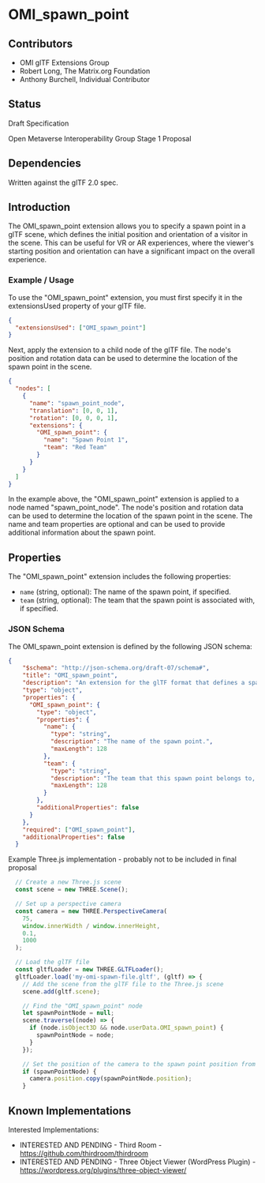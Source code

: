 # OMI_spawn_point

## Contributors

* OMI glTF Extensions Group
* Robert Long, The Matrix.org Foundation
* Anthony Burchell, Individual Contributor

## Status

Draft Specification

Open Metaverse Interoperability Group Stage 1 Proposal

## Dependencies

Written against the glTF 2.0 spec.

## Introduction

The OMI_spawn_point extension allows you to specify a spawn point in a glTF scene, which defines the initial position and orientation of a visitor in the scene. This can be useful for VR or AR experiences, where the viewer's starting position and orientation can have a significant impact on the overall experience.

### Example / Usage

To use the "OMI_spawn_point" extension, you must first specify it in the extensionsUsed property of your glTF file.

```json
{
  "extensionsUsed": ["OMI_spawn_point"]
}
```

Next, apply the extension to a child node of the glTF file. The node's position and rotation data can be used to determine the location of the spawn point in the scene.

```json
{
  "nodes": [
    {
      "name": "spawn_point_node",
      "translation": [0, 0, 1],
      "rotation": [0, 0, 0, 1],
      "extensions": {
        "OMI_spawn_point": {
          "name": "Spawn Point 1",
          "team": "Red Team"
        }
      }
    }
  ]
}
```

In the example above, the "OMI_spawn_point" extension is applied to a node named "spawn_point_node". The node's position and rotation data can be used to determine the location of the spawn point in the scene. The name and team properties are optional and can be used to provide additional information about the spawn point.

## Properties

The "OMI_spawn_point" extension includes the following properties:

- `name` (string, optional): The name of the spawn point, if specified.
- `team` (string, optional): The team that the spawn point is associated with, if specified.

### JSON Schema

The OMI_spawn_point extension is defined by the following JSON schema:

```json
{
	"$schema": "http://json-schema.org/draft-07/schema#",
	"title": "OMI_spawn_point",
	"description": "An extension for the glTF format that defines a spawn point in a scene.",
	"type": "object",
	"properties": {
	  "OMI_spawn_point": {
		"type": "object",
		"properties": {
		  "name": {
			"type": "string",
			"description": "The name of the spawn point.",
			"maxLength": 128
		  },
		  "team": {
			"type": "string",
			"description": "The team that this spawn point belongs to, if any.",
			"maxLength": 128
		  }
		},
		"additionalProperties": false
	  }
	},
	"required": ["OMI_spawn_point"],
	"additionalProperties": false
  }
```


Example Three.js implementation - probably not to be included in final proposal

```js
  // Create a new Three.js scene
  const scene = new THREE.Scene();

  // Set up a perspective camera
  const camera = new THREE.PerspectiveCamera(
    75,
    window.innerWidth / window.innerHeight,
    0.1,
    1000
  );

  // Load the glTF file
  const gltfLoader = new THREE.GLTFLoader();
  gltfLoader.load('my-omi-spawn-file.gltf', (gltf) => {
    // Add the scene from the glTF file to the Three.js scene
    scene.add(gltf.scene);

    // Find the "OMI_spawn_point" node
    let spawnPointNode = null;
    scene.traverse((node) => {
      if (node.isObject3D && node.userData.OMI_spawn_point) {
        spawnPointNode = node;
      }
    });

    // Set the position of the camera to the spawn point position from the source node data.
    if (spawnPointNode) {
      camera.position.copy(spawnPointNode.position);
    }
```


## Known Implementations
Interested Implementations:
* INTERESTED AND PENDING - Third Room - https://github.com/thirdroom/thirdroom
* INTERESTED AND PENDING - Three Object Viewer (WordPress Plugin) - https://wordpress.org/plugins/three-object-viewer/
